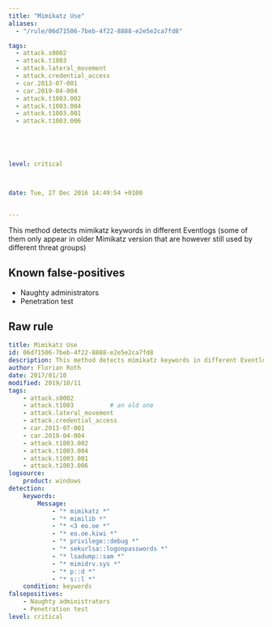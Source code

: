 ```yaml
---
title: "Mimikatz Use"
aliases:
  - "/rule/06d71506-7beb-4f22-8888-e2e5e2ca7fd8"

tags:
  - attack.s0002
  - attack.t1003
  - attack.lateral_movement
  - attack.credential_access
  - car.2013-07-001
  - car.2019-04-004
  - attack.t1003.002
  - attack.t1003.004
  - attack.t1003.001
  - attack.t1003.006





level: critical



date: Tue, 27 Dec 2016 14:49:54 +0100


---
```


This method detects mimikatz keywords in different Eventlogs (some of them only appear in older Mimikatz version that are however still used by different threat groups)

<!--more-->


## Known false-positives

* Naughty administrators
* Penetration test




## Raw rule
```yaml
title: Mimikatz Use
id: 06d71506-7beb-4f22-8888-e2e5e2ca7fd8
description: This method detects mimikatz keywords in different Eventlogs (some of them only appear in older Mimikatz version that are however still used by different threat groups)
author: Florian Roth
date: 2017/01/10
modified: 2019/10/11
tags:
    - attack.s0002
    - attack.t1003          # an old one
    - attack.lateral_movement
    - attack.credential_access
    - car.2013-07-001
    - car.2019-04-004
    - attack.t1003.002
    - attack.t1003.004
    - attack.t1003.001
    - attack.t1003.006
logsource:
    product: windows
detection:
    keywords:
        Message:
            - "* mimikatz *"
            - "* mimilib *"
            - "* <3 eo.oe *"
            - "* eo.oe.kiwi *"
            - "* privilege::debug *"
            - "* sekurlsa::logonpasswords *"
            - "* lsadump::sam *"
            - "* mimidrv.sys *"
            - "* p::d *"
            - "* s::l *"
    condition: keywords
falsepositives:
    - Naughty administrators
    - Penetration test
level: critical

```

